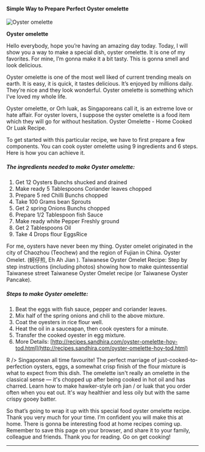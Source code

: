             

#### Simple Way to Prepare Perfect Oyster omelette

![Oyster omelette](https://img-global.cpcdn.com/recipes/629029ff15b9084f/751x532cq70/oyster-omelette-recipe-main-photo.jpg)

**Oyster omelette**

Hello everybody, hope you’re having an amazing day today. Today, I will show you a way to make a special dish, oyster omelette. It is one of my favorites. For mine, I’m gonna make it a bit tasty. This is gonna smell and look delicious.

Oyster omelette is one of the most well liked of current trending meals on earth. It is easy, it is quick, it tastes delicious. It’s enjoyed by millions daily. They’re nice and they look wonderful. Oyster omelette is something which I’ve loved my whole life.

Oyster omelette, or Orh luak, as Singaporeans call it, is an extreme love or hate affair. For oyster lovers, I suppose the oyster omelette is a food item which they will go for without hesitation. Oyster Omelette - Home Cooked Or Luak Recipe.

To get started with this particular recipe, we have to first prepare a few components. You can cook oyster omelette using 9 ingredients and 6 steps. Here is how you can achieve it.

##### The ingredients needed to make Oyster omelette:

1.  Get 12 Oysters Bunchs shucked and drained
2.  Make ready 5 Tablespoons Coriander leaves chopped
3.  Prepare 5 red Chilli Bunchs chopped
4.  Take 100 Grams bean Sprouts
5.  Get 2 spring Onions Bunchs chopped
6.  Prepare 1/2 Tablespoon fish Sauce
7.  Make ready white Pepper Freshly ground
8.  Get 2 Tablespoons Oil
9.  Take 4 Drops flour EggsRice

For me, oysters have never been my thing. Oyster omelet originated in the city of Chaozhou (Teochew) and the region of Fujian in China. Oyster Omelet. (蚵仔煎, Eh Ah Jian ). Taiwanese Oyster Omelet Recipe: Step by step instructions (including photos) showing how to make quintessential Taiwanese street Taiwanese Oyster Omelet recipe (or Taiwanese Oyster Pancake).

##### Steps to make Oyster omelette:

1.  Beat the eggs with fish sauce, pepper and coriander leaves.
2.  Mix half of the spring onions and chili to the above mixture.
3.  Coat the oyesters in rice flour well.
4.  Heat the oil in a sauceapan, then cook oyesters for a minute.
5.  Transfer the cooked oyester in egg mixture.
6.  More Details: [http://recipes.sandhira.com/oyster-omelette-hoy-tod.html](http://recipes.sandhira.com/oyster-omelette-hoy-tod.html)

R /> Singaporean all time favourite! The perfect marriage of just-cooked-to-perfection oysters, eggs, a somewhat crisp finish of the flour mixture is what to expect from this dish. The omelette isn't really an omelette in the classical sense — it's chopped up after being cooked in hot oil and has charred. Learn how to make hawker-style orh jian / or luak that you order often when you eat out. It's way healthier and less oily but with the same crispy gooey batter.

So that’s going to wrap it up with this special food oyster omelette recipe. Thank you very much for your time. I’m confident you will make this at home. There is gonna be interesting food at home recipes coming up. Remember to save this page on your browser, and share it to your family, colleague and friends. Thank you for reading. Go on get cooking!

* * *